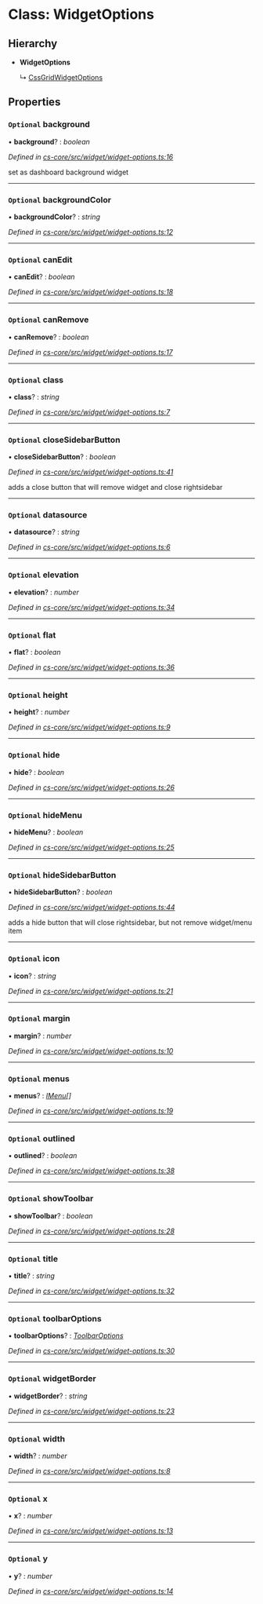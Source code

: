 # Class: WidgetOptions

## Hierarchy

* **WidgetOptions**

  ↳ [CssGridWidgetOptions](_cs_core_src_dashboard_css_grid_widget_options_.cssgridwidgetoptions.md)

## Properties

### `Optional` background

• **background**? : *boolean*

*Defined in [cs-core/src/widget/widget-options.ts:16](https://github.com/RichardHovenkamp/csnext/blob/d817caa/packages/cs-core/src/widget/widget-options.ts#L16)*

set as dashboard background widget

___

### `Optional` backgroundColor

• **backgroundColor**? : *string*

*Defined in [cs-core/src/widget/widget-options.ts:12](https://github.com/RichardHovenkamp/csnext/blob/d817caa/packages/cs-core/src/widget/widget-options.ts#L12)*

___

### `Optional` canEdit

• **canEdit**? : *boolean*

*Defined in [cs-core/src/widget/widget-options.ts:18](https://github.com/RichardHovenkamp/csnext/blob/d817caa/packages/cs-core/src/widget/widget-options.ts#L18)*

___

### `Optional` canRemove

• **canRemove**? : *boolean*

*Defined in [cs-core/src/widget/widget-options.ts:17](https://github.com/RichardHovenkamp/csnext/blob/d817caa/packages/cs-core/src/widget/widget-options.ts#L17)*

___

### `Optional` class

• **class**? : *string*

*Defined in [cs-core/src/widget/widget-options.ts:7](https://github.com/RichardHovenkamp/csnext/blob/d817caa/packages/cs-core/src/widget/widget-options.ts#L7)*

___

### `Optional` closeSidebarButton

• **closeSidebarButton**? : *boolean*

*Defined in [cs-core/src/widget/widget-options.ts:41](https://github.com/RichardHovenkamp/csnext/blob/d817caa/packages/cs-core/src/widget/widget-options.ts#L41)*

adds a close button that will remove widget and close rightsidebar

___

### `Optional` datasource

• **datasource**? : *string*

*Defined in [cs-core/src/widget/widget-options.ts:6](https://github.com/RichardHovenkamp/csnext/blob/d817caa/packages/cs-core/src/widget/widget-options.ts#L6)*

___

### `Optional` elevation

• **elevation**? : *number*

*Defined in [cs-core/src/widget/widget-options.ts:34](https://github.com/RichardHovenkamp/csnext/blob/d817caa/packages/cs-core/src/widget/widget-options.ts#L34)*

___

### `Optional` flat

• **flat**? : *boolean*

*Defined in [cs-core/src/widget/widget-options.ts:36](https://github.com/RichardHovenkamp/csnext/blob/d817caa/packages/cs-core/src/widget/widget-options.ts#L36)*

___

### `Optional` height

• **height**? : *number*

*Defined in [cs-core/src/widget/widget-options.ts:9](https://github.com/RichardHovenkamp/csnext/blob/d817caa/packages/cs-core/src/widget/widget-options.ts#L9)*

___

### `Optional` hide

• **hide**? : *boolean*

*Defined in [cs-core/src/widget/widget-options.ts:26](https://github.com/RichardHovenkamp/csnext/blob/d817caa/packages/cs-core/src/widget/widget-options.ts#L26)*

___

### `Optional` hideMenu

• **hideMenu**? : *boolean*

*Defined in [cs-core/src/widget/widget-options.ts:25](https://github.com/RichardHovenkamp/csnext/blob/d817caa/packages/cs-core/src/widget/widget-options.ts#L25)*

___

### `Optional` hideSidebarButton

• **hideSidebarButton**? : *boolean*

*Defined in [cs-core/src/widget/widget-options.ts:44](https://github.com/RichardHovenkamp/csnext/blob/d817caa/packages/cs-core/src/widget/widget-options.ts#L44)*

adds a hide button that will close rightsidebar, but not remove widget/menu item

___

### `Optional` icon

• **icon**? : *string*

*Defined in [cs-core/src/widget/widget-options.ts:21](https://github.com/RichardHovenkamp/csnext/blob/d817caa/packages/cs-core/src/widget/widget-options.ts#L21)*

___

### `Optional` margin

• **margin**? : *number*

*Defined in [cs-core/src/widget/widget-options.ts:10](https://github.com/RichardHovenkamp/csnext/blob/d817caa/packages/cs-core/src/widget/widget-options.ts#L10)*

___

### `Optional` menus

• **menus**? : *[IMenu](../interfaces/_cs_core_src_interactions_menu_.imenu.md)[]*

*Defined in [cs-core/src/widget/widget-options.ts:19](https://github.com/RichardHovenkamp/csnext/blob/d817caa/packages/cs-core/src/widget/widget-options.ts#L19)*

___

### `Optional` outlined

• **outlined**? : *boolean*

*Defined in [cs-core/src/widget/widget-options.ts:38](https://github.com/RichardHovenkamp/csnext/blob/d817caa/packages/cs-core/src/widget/widget-options.ts#L38)*

___

### `Optional` showToolbar

• **showToolbar**? : *boolean*

*Defined in [cs-core/src/widget/widget-options.ts:28](https://github.com/RichardHovenkamp/csnext/blob/d817caa/packages/cs-core/src/widget/widget-options.ts#L28)*

___

### `Optional` title

• **title**? : *string*

*Defined in [cs-core/src/widget/widget-options.ts:32](https://github.com/RichardHovenkamp/csnext/blob/d817caa/packages/cs-core/src/widget/widget-options.ts#L32)*

___

### `Optional` toolbarOptions

• **toolbarOptions**? : *[ToolbarOptions](_cs_core_src_dashboard_toolbar_options_.toolbaroptions.md)*

*Defined in [cs-core/src/widget/widget-options.ts:30](https://github.com/RichardHovenkamp/csnext/blob/d817caa/packages/cs-core/src/widget/widget-options.ts#L30)*

___

### `Optional` widgetBorder

• **widgetBorder**? : *string*

*Defined in [cs-core/src/widget/widget-options.ts:23](https://github.com/RichardHovenkamp/csnext/blob/d817caa/packages/cs-core/src/widget/widget-options.ts#L23)*

___

### `Optional` width

• **width**? : *number*

*Defined in [cs-core/src/widget/widget-options.ts:8](https://github.com/RichardHovenkamp/csnext/blob/d817caa/packages/cs-core/src/widget/widget-options.ts#L8)*

___

### `Optional` x

• **x**? : *number*

*Defined in [cs-core/src/widget/widget-options.ts:13](https://github.com/RichardHovenkamp/csnext/blob/d817caa/packages/cs-core/src/widget/widget-options.ts#L13)*

___

### `Optional` y

• **y**? : *number*

*Defined in [cs-core/src/widget/widget-options.ts:14](https://github.com/RichardHovenkamp/csnext/blob/d817caa/packages/cs-core/src/widget/widget-options.ts#L14)*
